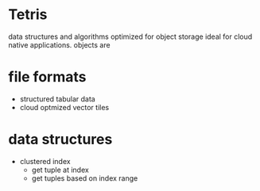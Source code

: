 # Tetris
data structures and algorithms optimized for object storage ideal for cloud native applications. objects are 

# file formats
- structured tabular data
- cloud optmized vector tiles
# data structures
- clustered index
  - get tuple at index
  - get tuples based on index range
